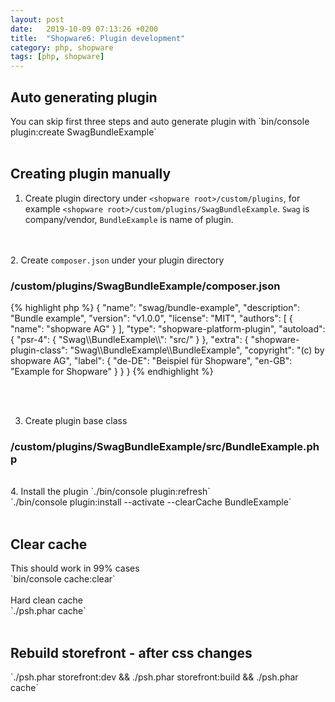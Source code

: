 ```yaml
---
layout: post
date:   2019-10-09 07:13:26 +0200
title:  "Shopware6: Plugin development"
category: php, shopware
tags: [php, shopware]
---
```



<h2>Auto generating plugin</h2>
You can skip first three steps and auto generate plugin with
`bin/console plugin:create SwagBundleExample`
<br /><br />


<h2>Creating plugin manually</h2>

1. Create plugin directory under `<shopware root>/custom/plugins`, for example `<shopware root>/custom/plugins/SwagBundleExample`.
`Swag` is company/vendor, `BundleExample` is name of plugin.

<br /><br />
2. Create `composer.json` under your plugin directory
<h3>/custom/plugins/SwagBundleExample/composer.json</h3>
{% highlight php %}
{
    "name": "swag/bundle-example",
    "description": "Bundle example",
    "version": "v1.0.0",
    "license": "MIT",
    "authors": [
        {
            "name": "shopware AG"
        }
    ],
    "type": "shopware-platform-plugin",
    "autoload": {
        "psr-4": {
            "Swag\\BundleExample\\": "src/"
        }
    },
    "extra": {
        "shopware-plugin-class": "Swag\\BundleExample\\BundleExample",
        "copyright": "(c) by shopware AG",
        "label": {
            "de-DE": "Beispiel für Shopware",
            "en-GB": "Example for Shopware"
        }
    }
}
{% endhighlight %}

<br /><br />

3. Create plugin base class
<h3>/custom/plugins/SwagBundleExample/src/BundleExample.php</h3>

<?php declare(strict_types=1);
{% highlight php %}
namespace Swag\BundleExample;

use Shopware\Core\Framework\Plugin;

class BundleExample extends Plugin
{
}
{% endhighlight %}

<br /><br />

4. Install the plugin

`./bin/console plugin:refresh` <br />
`./bin/console plugin:install --activate --clearCache BundleExample`


<br /><br />

<h2>Clear cache</h2>
This should work in 99% cases<br />
`bin/console cache:clear`

<br /><br />
Hard clean cache <br />
`./psh.phar cache`

<br /><br />
<h2>Rebuild storefront - after css changes</h2>
`./psh.phar storefront:dev && ./psh.phar storefront:build && ./psh.phar cache`
